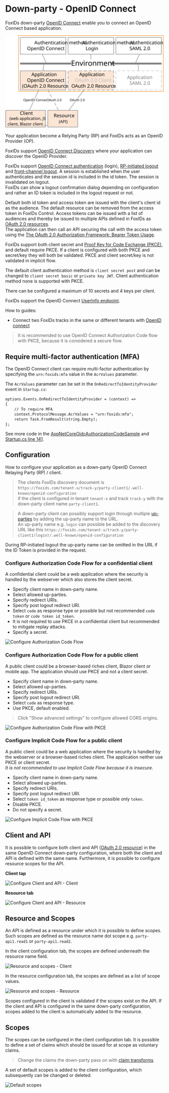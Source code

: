 ﻿# Down-party - OpenID Connect

FoxIDs down-party [OpenID Connect](https://openid.net/specs/openid-connect-core-1_0.html) enable you to connect an OpenID Connect based application. 

![FoxIDs down-party OpenID Connect](images/parties-down-party-oidc.svg)

Your application become a Relying Party (RP) and FoxIDs acts as an OpenID Provider (OP).

FoxIDs support [OpenID Connect Discovery](https://openid.net/specs/openid-connect-discovery-1_0.html) where your application can discover the OpenID Provider.

FoxIDs support [OpenID Connect authentication](https://openid.net/specs/openid-connect-core-1_0.html#Authentication) (login), [RP-initiated logout](https://openid.net/specs/openid-connect-rpinitiated-1_0.html) and [front-channel logout](https://openid.net/specs/openid-connect-frontchannel-1_0.html). A session is established when the user authenticates and the session id is included in the id token. The session is invalidated on logout.  
FoxIDs can show a logout confirmation dialog depending on configuration and rather an ID token is included in the logout request or not.

Default both id token and access token are issued with the client's client id as the audience. The default resource can be removed from the access token in FoxIDs Control. 
Access tokens can be issued with a list of audiences and thereby be issued to multiple APIs defined in FoxIDs as [OAuth 2.0 resources](down-party-oauth-2.0.md#oauth-20-resource).  
The application can then call an API securing the call with the access token using the [The OAuth 2.0 Authorization Framework: Bearer Token Usage](https://datatracker.ietf.org/doc/html/rfc6750).

FoxIDs support both client secret and [Proof Key for Code Exchange (PKCE)](https://datatracker.ietf.org/doc/html/rfc7636), and default require PKCE. 
If a client is configured with both PKCE and secret/key they will both be validated. PKCE and client secret/key is not validated in implicit flow.  

The default client authentication method is `client secret post` and can be changed to `client secret basic` or `private key JWT`. Client authentication method none is supported with PKCE.

There can be configured a maximum of 10 secrets and 4 keys per client.

FoxIDs support the OpenID Connect [UserInfo endpoint](https://openid.net/specs/openid-connect-core-1_0.html#UserInfo).

How to guides:

- Connect two FoxIDs tracks in the same or different tenants with [OpenID connect](howto-oidc-foxids.md)

> It is recommended to use OpenID Connect Authorization Code flow with PKCE, because it is considered a secure flow.

## Require multi-factor authentication (MFA)
The OpenID Connect client can require multi-factor authentication by specifying the `urn:foxids:mfa` value in the `AcrValues` parameter.

The `AcrValues` parameter can be set in the `OnRedirectToIdentityProvider` event in `Startup.cs`:

    options.Events.OnRedirectToIdentityProvider = (context) =>
    {
        // To require MFA
        context.ProtocolMessage.AcrValues = "urn:foxids:mfa";
        return Task.FromResult(string.Empty);
    };

See more code in the [AspNetCoreOidcAuthorizationCodeSample](samples.md#aspnetcoreoidcauthorizationcodesample) and [Startup.cs line 141](https://github.com/ITfoxtec/FoxIDs.Samples/blob/master/src/AspNetCoreOidcAuthorizationCodeSample/Startup.cs#L141).

## Configuration
How to configure your application as a down-party OpenID Connect Relaying Party (RP) / client.

> The clients FoxIDs discovery document is `https://foxids.com/tenant-x/track-y/party-client1/.well-known/openid-configuration`  
> if the client is configured in tenant `tenant-x` and track `track-y` with the down-party client name `party-client1`.

> A down-party client can possibly support login through multiple [up-parties](parties.md#up-party) by adding the up-party name to the URL.  
> An up-party name e.g. `login` can possible be added to the discovery URL like this `https://foxids.com/tenant-x/track-y/party-client1(login)/.well-known/openid-configuration`

During RP-initiated logout the up-party name can be omitted in the URL if the ID Token is provided in the request.

### Configure Authorization Code Flow for a confidential client
A confidential client could be a web application where the security is handled by the webserver which also stores the client secret.

- Specify client name in down-party name.
- Select allowed up-parties.
- Specify redirect URIs.
- Specify post logout redirect URI.
- Select `code` as response type or possible but not recommended `code token` or `code token id_token`.
- It is not required to use PKCE in a confidential client but recommended to mitigate replay attacks.
- Specify a secret.

![Configure Authorization Code Flow](images/configure-authorization-code-flow.png)

### Configure Authorization Code Flow for a public client
A public client could be a browser-based riches client, Blazor client or mobile app. The application should use PKCE and not a client secret.

- Specify client name in down-party name.
- Select allowed up-parties.
- Specify redirect URIs.
- Specify post logout redirect URI.
- Select `code` as response type.
- Use PKCE, default enabled.

> Click "Show advanced settings" to configure allowed CORS origins.

![Configure Authorization Code Flow with PKCE](images/configure-authorization-code-flow-pkce.png)

### Configure Implicit Code Flow for a public client
A public client could be a web application where the security is handled by the webserver or a browser-based riches client. The application neither use PKCE or client secret.  
*It is not recommended to use Implicit Code Flow because it is insecure.*

- Specify client name in down-party name.
- Select allowed up-parties.
- Specify redirect URIs.
- Specify post logout redirect URI.
- Select `token id_token` as response type or possible only `token`.
- Disable PKCE.
- Do not specify a secret.

![Configure Implicit Code Flow with PKCE](images/configure-implicit-code-flow.png)

## Client and API
It is possible to configure both client and API ([OAuth 2.0 resource](down-party-oauth-2.0.md#oauth-20-resource)) in the same OpenID Connect down-party configuration, where both the client and API is defined with the same name. Furthermore, it is possible to configure resource scopes for the API.

**Client tap**

![Configure Client and API - Client](images/configure-client-api-client.png)

**Resource tab**

![Configure Client and API - Resource](images/configure-client-api-resource.png)


## Resource and Scopes
An API is defined as a resource under which it is possible to define scopes. Such scopes are defined as the resource name dot scope e.g. `party-api1.read1` or `party-api1.read2`.

In the client configuration tab, the scopes are defined underneath the resource name field.

![Resource and scopes - Client](images/configure-resource-scopes-client.png)

In the resource configuration tab, the scopes are defined as a list of scope values.

![Resource and scopes - Resource](images/configure-resource-scopes-resource.png)

Scopes configured in the client is validated if the scopes exist on the API. If the client and API is configured in the same down-party configuration, scopes added to the client is automatically added to the resource.

## Scopes
The scopes can be configured in the client configuration tab. It is possible to define a set of claims which should be issued for at scope as voluntary claims.

> Change the claims the down-party pass on with [claim transforms](claim-transform.md).

A set of default scopes is added to the client configuration, which subsequently can be changed or deleted.

![Default scopes](images/configure-default-scope-claims.png)
